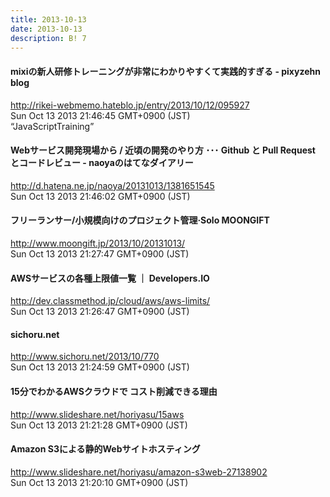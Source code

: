 ```yaml
---
title: 2013-10-13
date: 2013-10-13
description: B! 7
---
```


#### mixiの新人研修トレーニングが非常にわかりやすくて実践的すぎる - pixyzehn blog
http://rikei-webmemo.hateblo.jp/entry/2013/10/12/095927<br>
Sun Oct 13 2013 21:46:45 GMT+0900 (JST)<br>
“JavaScriptTraining”


####  Webサービス開発現場から / 近頃の開発のやり方 ･･･ Github と Pull Request とコードレビュー - naoyaのはてなダイアリー
http://d.hatena.ne.jp/naoya/20131013/1381651545<br>
Sun Oct 13 2013 21:46:02 GMT+0900 (JST)<br>


#### フリーランサー/小規模向けのプロジェクト管理·Solo MOONGIFT
http://www.moongift.jp/2013/10/20131013/<br>
Sun Oct 13 2013 21:27:47 GMT+0900 (JST)<br>


#### AWSサービスの各種上限値一覧 ｜ Developers.IO
http://dev.classmethod.jp/cloud/aws/aws-limits/<br>
Sun Oct 13 2013 21:26:47 GMT+0900 (JST)<br>


#### sichoru.net
http://www.sichoru.net/2013/10/770<br>
Sun Oct 13 2013 21:24:59 GMT+0900 (JST)<br>


#### 15分でわかるAWSクラウドで コスト削減できる理由
http://www.slideshare.net/horiyasu/15aws<br>
Sun Oct 13 2013 21:21:28 GMT+0900 (JST)<br>


#### Amazon S3による静的Webサイトホスティング
http://www.slideshare.net/horiyasu/amazon-s3web-27138902<br>
Sun Oct 13 2013 21:20:10 GMT+0900 (JST)<br>



